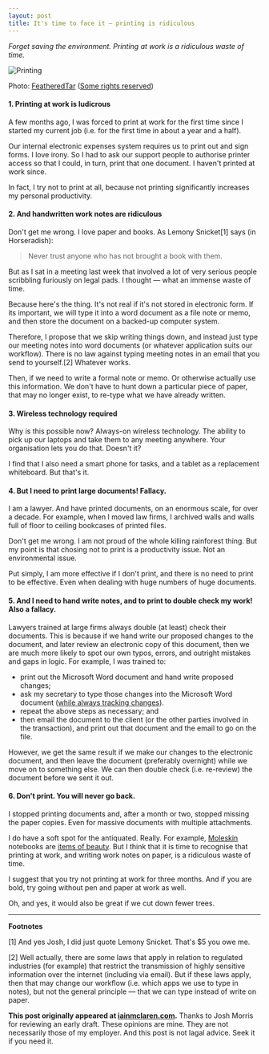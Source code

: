```yaml
---
layout: post
title: It's time to face it — printing is ridiculous
---
```


*Forget saving the environment.  Printing at work is a ridiculous waste of time.*

![Printing](http://iainmclaren.com/public/images/2014-07-30-printing_2302651444_00fc119685.jpg "Printing")

Photo: [FeatheredTar](https://www.flickr.com/photos/featheredtar/) ([Some rights reserved](https://creativecommons.org/licenses/by-sa/2.0/))

#### 1. Printing at work is ludicrous  

A few months ago, I was forced to print at work for the first time since I started my current job (i.e. for the first time in about a year and a half).  

Our internal electronic expenses system requires us to print out and sign forms.  I love irony. So I had to ask our support people to authorise printer access so that I could, in turn, print that one document.  I haven't printed at work since. 

In fact, I try not to print at all, because not printing significantly increases my personal productivity.

#### 2.  And handwritten work notes are ridiculous

Don't get me wrong.  I love paper and books. As Lemony Snicket[1] says (in Horseradish):

> Never trust anyone who has not brought a book with them.

But as I sat in a meeting last week that involved a lot of very serious people scribbling furiously on legal pads.  I thought — what an immense waste of time.  

Because here's the thing.  It's not real if it's not stored in electronic form.  If its important, we will type it into a word document as a file note or memo, and then store the document on a backed-up computer system.  

Therefore, I propose that we skip writing things down, and instead just type our meeting notes into word documents (or whatever application suits our workflow).  There is no law against typing meeting notes in an email that you send to yourself.[2]  Whatever works.

Then, if we need to write a formal note or memo.  Or otherwise actually use this information.  We don't have to hunt down a particular piece of paper, that may no longer exist, to re-type what we have already written.

#### 3.  Wireless technology required

Why is this possible now?  Always-on wireless technology.  The ability to pick up our laptops and take them to any meeting anywhere.  Your organisation lets you do that.  Doesn't it?  

I find that I also need a smart phone for tasks, and a tablet as a replacement whiteboard.  But that's it.

#### 4.  But I need to print large documents!  Fallacy.

I am a lawyer.  And have printed documents, on an enormous scale, for over a decade.  For example, when I moved law firms, I archived walls and walls full of floor to ceiling bookcases of printed files.  

Don't get me wrong.  I am not proud of the whole killing rainforest thing.  But my point is that chosing not to print is a productivity issue.  Not an environmental issue.  

Put simply, I am more effective if I don't print, and there is no need to print to be effective.  Even when dealing with huge numbers of huge documents.

#### 5.  And I need to hand write notes, and to print to double check my work! Also a fallacy. 

Lawyers trained at large firms always double (at least) check their documents.  This is because if we hand write our proposed changes to the document, and later review an electronic copy of this document, then we are much more likely to spot our own typos, errors, and outright mistakes and gaps in logic.  For example, I was trained to:
- print out the Microsoft Word document and hand write proposed changes;
- ask my secretary to type those changes into the Microsoft Word document ([while always tracking changes](http://iainmclaren.com/2014/07/16/8-steps)).
- repeat the above steps as necessary; and
- then email the document to the client (or the other parties involved in the transaction), and print out that document and the email to go on the file.

However, we get the same result if we make our changes to the electronic document, and then leave the document (preferably overnight) while we move on to something else.  We can then double check (i.e. re-review) the document before we sent it out.    

#### 6.  Don't print.  You will never go back.

I stopped printing documents and, after a month or two, stopped missing the paper copies.  Even for massive documents with multiple attachments. 

I do have a soft spot for the antiquated.  Really.  For example, [Moleskin](http://www.moleskine.com) notebooks are [items of beauty](http://www.linkedin.com/today/post/article/20140730112430-6635151-perfection-is-worth-risking-your-company-and-your-job).  But I think that it is time to recognise that printing at work, and writing work notes on paper, is a ridiculous waste of time.  

I suggest that you try not printing at work for three months.  And if you are bold, try going without pen and paper at work as well.  

Oh, and yes, it would also be great if we cut down fewer trees.

---

**Footnotes** 

[1] And yes Josh, I did just quote Lemony Snicket.  That's $5 you owe me.  

[2] Well actually, there are some laws that apply in relation to regulated industries (for example) that restrict the transmission of highly sensitive information over the internet (including via email).  But if these laws apply, then that may change our workflow (i.e. which apps we use to type in notes), but not the general principle  —  that we can type instead of write on paper.

**This post originally appeared at [iainmclaren.com](http://iainmclaren.com).** Thanks to Josh Morris for reviewing an early draft.  These opinions are mine.  They are not necessarily those of my employer.  And this post is not lagal advice.  Seek it if you need it.